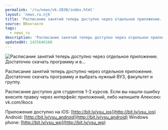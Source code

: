 ```yaml
---
permalink: '/ru/news/vk-2030/index.html'
layout: 'news.ru.njk'
title: 'Расписание занятий теперь доступно через отдельное приложение. Достаточно скачать программу и в…'
source: ВКонтакте
tags:
  - news_ru
description: 'Расписание занятий теперь доступно через отдельное приложение. Достаточно скачать программу и в…'
updatedAt: 1425646160
---
```

![Расписание занятий теперь доступно через отдельное приложение. Достаточно скачать программу и в…](https://sun9-45.userapi.com/impf/c624926/v624926303/20a48/OzWdjAdmDnA.jpg?size=960x540&quality=96&proxy=1&sign=fc9ece22d2f7ae85fff34ed296605f9f&c_uniq_tag=4jL1FMPp2xsoPv4vpEh-Jxlgxuer3bZ8eaGwazq2pBo&type=album)

Расписание занятий теперь доступно через отдельное приложение. Достаточно скачать программу и выбрать нужный ВУЗ, факультет и группу.

Расписание доступно для студентов 1-2 курсов. Если вы нашли ошибку внесите правку через интерфейс приложений, либо напишите Алексею: vk.com/ikocs

Приложение доступно на
iOS: [http://bit.ly/vsu_ios](http://bit.ly/vsu_ios)
Android: [http://bit.ly/vsu_android](http://bit.ly/vsu_android)
Windows phone: [http://bit.ly/vsu_wp](http://bit.ly/vsu_wp)
